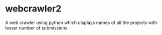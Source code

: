 # webcrawler2
A web crawler using python which displays names of all the projects with lesser number of submissions.
